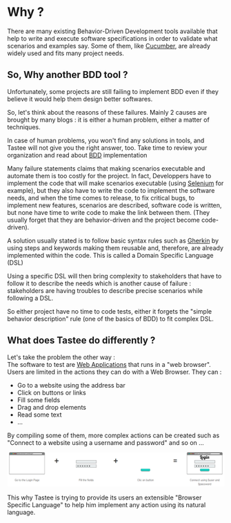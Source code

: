 # Why ? 

There are many existing Behavior-Driven Development tools available that help to write and execute software specifications in order to validate what scenarios and examples say. Some of them, like [Cucumber](https://cucumber.io/), are already widely used and fits many project needs.

## So, Why another BDD tool ?

Unfortunately, some projects are still failing to implement BDD even if they believe it would help them design better softwares.

So, let's think about the reasons of these failures. Mainly 2 causes are brought by many blogs : it is either a human problem, either a matter of techniques.

In case of human problems, you won't find any solutions in tools, and Tastee will not give you the right answer, too. Take time to review your organization and read about [BDD](https://en.wikipedia.org/wiki/Behavior-driven_development) implementation

Many failure statements claims that making scenarios executable and automate them is too costly for the project. In fact, Developpers have to implement the code that will make scenarios executable (using [Selenium](https://www.seleniumhq.org/) for example), but they also have to write the code to implement the software needs, and when the time comes to release, to fix critical bugs, to implement new features, scenarios are described, software code is written, but none have time to write code to make the link between them. (They usually forget that they are behavior-driven and the project become code-driven).

A solution usually stated is to follow basic syntax rules such as [Gherkin](https://martinfowler.com/bliki/GivenWhenThen.html) by using steps and keywords making them reusable and, therefore, are already implemented within the code. This is called a Domain Specific Language (DSL)

Using a specific DSL will then bring complexity to stakeholders that have to follow it to describe the needs which is another cause of failure : stakeholders are having troubles to describe precise scenarios while following a DSL.

So either project have no time to code tests, either it forgets the "simple behavior description" rule (one of the basics of BDD) to fit complex DSL.

## What does Tastee do differently ?

Let's take the problem the other way :  
The software to test are [Web Applications](https://en.wikipedia.org/wiki/Web_application) that runs in a "web browser".
Users are limited in the actions they can do with a Web Browser. They can :

* Go to a website using the address bar
* Click on buttons or links
* Fill some fields
* Drag and drop elements
* Read some text
* ...

By compiling some of them, more complex actions can be created such as "Connect to a website using a username and password" and so on ...

![Login Example](../img/example.png)


This why Tastee is trying to provide its users an extensible "Browser Specific Language" to help him implement any action using its natural language.
